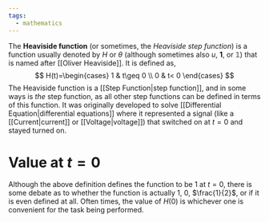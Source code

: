 ```yaml
---
tags:
  - mathematics
---
```

The **Heaviside function** (or sometimes, the *Heaviside step function*) is a function usually denoted by $H$ or $\theta$ (although sometimes also $u$, $\mathbf{1}$, or $\mathbb{1}$) that is named after [[Oliver Heaviside]]. It is defined as,
$$
H(t)=\begin{cases}
1 & t\geq 0 \\
0 & t< 0
\end{cases}
$$
The Heaviside function is a [[Step Function|step function]], and in some ways is *the* step function, as all other step functions can be defined in terms of this function. It was originally developed to solve [[Differential Equation|differential equations]] where it represented a signal (like a [[Current|current]] or [[Voltage|voltage]]) that switched on at $t=0$ and stayed turned on.
# Value at $t=0$
Although the above definition defines the function to be $1$ at $t=0$, there is some debate as to whether the function is actually $1$, $0$, $\frac{1}{2}$, or if it is even defined at all. Often times, the value of $H(0)$ is whichever one is convenient for the task being performed.